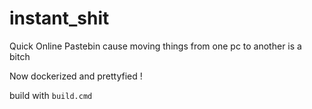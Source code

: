 # instant_shit

Quick Online Pastebin cause moving things from one pc to another is a bitch

Now dockerized and prettyfied !

build with ``build.cmd``
